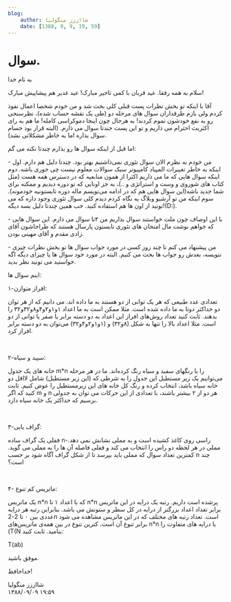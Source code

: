 ```yaml
---
blog:
    author: شااززز منگولیا
    date: [1388, 9, 9, 19, 59]
---
```

# سوال.

<div class="cnt">
<p>به نام خدا</p>
<p>سلام به همه رفقا. عید قربان با کمی تاخیر مبارک! عید غدیر هم پیشاپیش مبارک!</p>
<p>آقا با اینکه تو بخش نظرات پست قبلی کلی بحث شد و من خودم شخصا اعمال نفوذ کردم ولی بازم طرفداران سوال های مرحله دو (طی یک نقشه حساب شده)، نظرسنجی رو به نفع خودشون تموم کردند! به هرحال چون اینجا دموکراسی کامله! ما هم به رای اکثریت احترام می ذاریم و تو این پست جندتا سوال می ذارم. (البته قرار بود حسام سوال بذاره اما به خاطر مشکلاتی نشد).</p>
<p>اما قبل از اینکه سوال ها رو بذارم چندتا نکته می گم:</p>
<p>- من خودم به نظرم الان سوال تئوری نمی‌ذاشتیم بهتر بود. چندتا دلیل هم دارم. اول اینکه به خاطر تغییرات المپیاد کامپیوتر سبک سوالات معلوم نیست چی جوری باشه. دوم اینکه سوال هایی که ما می ذاریم اکثرا از همون منابعیه که در دسترس همه هست (مثل کتاب های شوروی و وست و استراتژی و ..)، به جز اونایی که تو دوره دیدیم و ممکنه برای شما جدید باشه(این سوال هایی هم که در ادامه می‌نویسم ماله دوره تابستونیه خودمونه). سوم اینکه من تو آرشیو وبلاگ یه نگاه کردم دیدم کلی سوال تئوری وجود داره که می تونید از اون ها هم استفاده کنید. خب همین چندتا دلیل بسه دیگه!(D:).</p>
<p>- با این اوصاف چون ملت خواستند سوال بذاریم من ۴تا سوال می ذارم. این سوال هایی که خواهم نوشت مال امتحان های تئوری تابستون پارسال هستند که طراحاشون آقای زادی مقدم و آقای مهینی بودن.</p>
<p>- من پیشنهاد می کنم تا چند روز کسی در مورد جواب سوال ها تو بخش نظرات چیزی ننویسه، بعدش رو جواب ها بحث می کنیم. البته در مورد خود سوال ها یا چیزای دیگه اگه خواستید می تونید نظر بدید.</p>
<p>اینم سوال ها:</p>
<p>۱-افراز متوازن:</p>
<p>تعدادی عدد طبیعی که هر یک توانی از دو هستند به ما داده اند. می دانیم که از هر توان دو حداکثر دوتا به ما داده شده است. مثلا ممکن است به ما اعداد ۱و۱و۲و۴و۸و۳۲و۳۲ را بدهند. ثابت کنید تعداد روش‌های افراز این اعداد به دو دسته برابر یا صفر یا توانی از دو است. مثلا اعداد بالا را تنها به شکل (۸و۳۲) و (۱و۱و۲و۴و۳۲) می‌توان به دو دسته برابر افراز کرد.</p>
<p><br/></p>
<p>۲-سپید و سیاه:</p>
<p>خانه های یک جدول m*n را با رنگهای سفید و سیاه رنگ کرده‌اند. ما در هر مرحله می‌توانیم یک زیر مستطیل این جدول را به شرطی که (این زیر مستطیل) شامل لااقل دو خانه سیاه باشد، انتخاب کرده و رنگ کل خانه های این زیرمستطیل را عوض کنیم. ثابت کنید که اگر m و n هر دو از ۲ بیشتر باشند، با تعدادی از این حرکات می توان به جدولی برسیم که حداکثر یک خانه سیاه دارد.</p>
<p><br/></p>
<p>۳-گراف یابی:</p>
<p>ففلی یک گراف ساده n-راسی روی کاغذ کشیده است و به مملی نشانش نمی دهد. مملی در هر لحظه دو راس را انتخاب می کند و ففلی فاصله آن ها را به مملی می گوید. کمترین تعداد سوال که مملی باید بپرسد تا از شکل گراف آگاه شود بر حسب n چند است؟</p>
<p><br/></p>
<p>۴- ماتریس کم تنوع:</p>
<p>یک ماتریس n*n که با اعداد ۱ تا n*n پرشده است داریم. رتبه یک درایه در این ماتریس برابر تعداد اعداد بزرگتر از درایه در کل سطر و ستونش می باشد. بنابراین رتبه هر درایه عددی بین ۰ تا 2-2n است. تعداد رتبه های مختلف که در این ماتریس مشاهده می شود برابر تنوع آن است. کترین تنوع در بین همه‌ی ماتریس‌های n*n با درایه های متفاوت را (T(N بنامید. ثابت کنید:</p>
<p>T(ab) </p>
<p>موفق باشید.</p>
<p>خداحافظ!</p>
<p></p>
</div>

<div class="blog-info">
    <div class="blog-author">شااززز منگولیا</div>
    <div class="blog-date">۱۳۸۸/۰۹/۰۹ ۱۹:۵۹</div>
</div>

